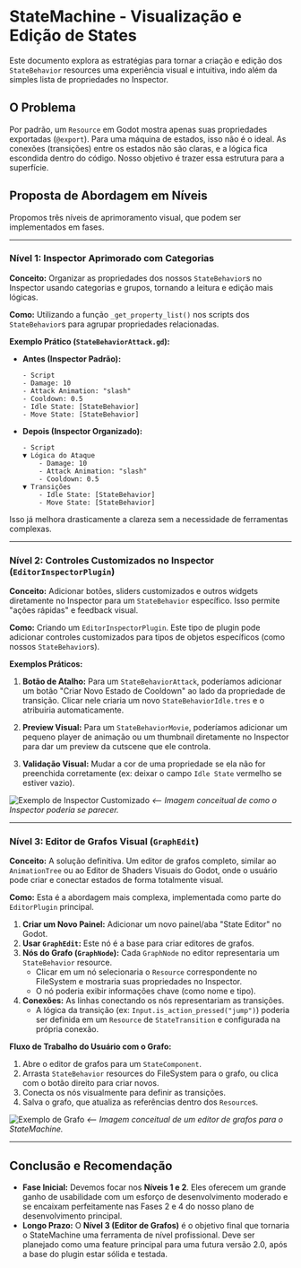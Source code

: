 # StateMachine - Visualização e Edição de States

Este documento explora as estratégias para tornar a criação e edição dos `StateBehavior` resources uma experiência visual e intuitiva, indo além da simples lista de propriedades no Inspector.

## O Problema

Por padrão, um `Resource` em Godot mostra apenas suas propriedades exportadas (`@export`). Para uma máquina de estados, isso não é o ideal. As conexões (transições) entre os estados não são claras, e a lógica fica escondida dentro do código. Nosso objetivo é trazer essa estrutura para a superfície.

## Proposta de Abordagem em Níveis

Propomos três níveis de aprimoramento visual, que podem ser implementados em fases.

---

### Nível 1: Inspector Aprimorado com Categorias

**Conceito:** Organizar as propriedades dos nossos `StateBehavior`s no Inspector usando categorias e grupos, tornando a leitura e edição mais lógicas.

**Como:** Utilizando a função `_get_property_list()` nos scripts dos `StateBehavior`s para agrupar propriedades relacionadas.

**Exemplo Prático (`StateBehaviorAttack.gd`):**

*   **Antes (Inspector Padrão):**
    ```
    - Script
    - Damage: 10
    - Attack Animation: "slash"
    - Cooldown: 0.5
    - Idle State: [StateBehavior]
    - Move State: [StateBehavior]
    ```

*   **Depois (Inspector Organizado):**
    ```
    - Script
    ▼ Lógica do Ataque
        - Damage: 10
        - Attack Animation: "slash"
        - Cooldown: 0.5
    ▼ Transições
        - Idle State: [StateBehavior]
        - Move State: [StateBehavior]
    ```

Isso já melhora drasticamente a clareza sem a necessidade de ferramentas complexas.

---

### Nível 2: Controles Customizados no Inspector (`EditorInspectorPlugin`)

**Conceito:** Adicionar botões, sliders customizados e outros widgets diretamente no Inspector para um `StateBehavior` específico. Isso permite "ações rápidas" e feedback visual.

**Como:** Criando um `EditorInspectorPlugin`. Este tipo de plugin pode adicionar controles customizados para tipos de objetos específicos (como nossos `StateBehavior`s).

**Exemplos Práticos:**

1.  **Botão de Atalho:** Para um `StateBehaviorAttack`, poderíamos adicionar um botão "Criar Novo Estado de Cooldown" ao lado da propriedade de transição. Clicar nele criaria um novo `StateBehaviorIdle.tres` e o atribuiria automaticamente.

2.  **Preview Visual:** Para um `StateBehaviorMovie`, poderíamos adicionar um pequeno player de animação ou um thumbnail diretamente no Inspector para dar um preview da cutscene que ele controla.

3.  **Validação Visual:** Mudar a cor de uma propriedade se ela não for preenchida corretamente (ex: deixar o campo `Idle State` vermelho se estiver vazio).

![Exemplo de Inspector Customizado](https://i.imgur.com/O1hI2jU.png) *<-- Imagem conceitual de como o Inspector poderia se parecer.*

---

### Nível 3: Editor de Grafos Visual (`GraphEdit`)

**Conceito:** A solução definitiva. Um editor de grafos completo, similar ao `AnimationTree` ou ao Editor de Shaders Visuais do Godot, onde o usuário pode criar e conectar estados de forma totalmente visual.

**Como:** Esta é a abordagem mais complexa, implementada como parte do `EditorPlugin` principal.

1.  **Criar um Novo Painel:** Adicionar um novo painel/aba "State Editor" no Godot.
2.  **Usar `GraphEdit`:** Este nó é a base para criar editores de grafos.
3.  **Nós do Grafo (`GraphNode`):** Cada `GraphNode` no editor representaria um `StateBehavior` resource.
    -   Clicar em um nó selecionaria o `Resource` correspondente no FileSystem e mostraria suas propriedades no Inspector.
    -   O nó poderia exibir informações chave (como nome e tipo).
4.  **Conexões:** As linhas conectando os nós representariam as transições.
    -   A lógica da transição (ex: `Input.is_action_pressed("jump")`) poderia ser definida em um `Resource` de `StateTransition` e configurada na própria conexão.

**Fluxo de Trabalho do Usuário com o Grafo:**
1.  Abre o editor de grafos para um `StateComponent`.
2.  Arrasta `StateBehavior` resources do FileSystem para o grafo, ou clica com o botão direito para criar novos.
3.  Conecta os nós visualmente para definir as transições.
4.  Salva o grafo, que atualiza as referências dentro dos `Resource`s.

![Exemplo de Grafo](https://i.imgur.com/e2Xb02p.png) *<-- Imagem conceitual de um editor de grafos para o StateMachine.*

---

## Conclusão e Recomendação

-   **Fase Inicial:** Devemos focar nos **Níveis 1 e 2**. Eles oferecem um grande ganho de usabilidade com um esforço de desenvolvimento moderado e se encaixam perfeitamente nas Fases 2 e 4 do nosso plano de desenvolvimento principal.
-   **Longo Prazo:** O **Nível 3 (Editor de Grafos)** é o objetivo final que tornaria o StateMachine uma ferramenta de nível profissional. Deve ser planejado como uma feature principal para uma futura versão 2.0, após a base do plugin estar sólida e testada.